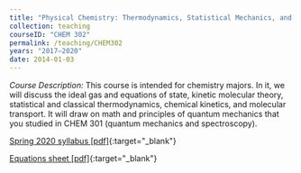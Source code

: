 ```yaml
---
title: "Physical Chemistry: Thermodynamics, Statistical Mechanics, and Kinetics"
collection: teaching
courseID: "CHEM 302"
permalink: /teaching/CHEM302
years: "2017–2020"
date: 2014-01-03
---
```


*Course Description:*
This course is intended for chemistry majors. In it, we will discuss the ideal gas and equations of state, kinetic molecular theory, statistical and classical thermodynamics, chemical kinetics, and molecular transport. It will draw on math and principles of quantum mechanics that you studied in CHEM 301 (quantum mechanics and spectroscopy).

[Spring 2020 syllabus [pdf]](/files/CHEM302_S2020_Syllabus.pdf){:target="_blank"}

[Equations sheet [pdf]](/files/CHEM302eqsheet.pdf){:target="_blank"}
